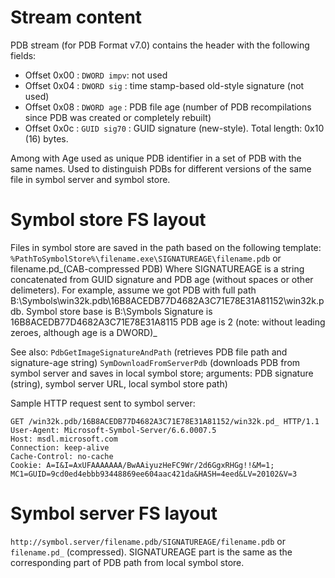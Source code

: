 # Stream content #

PDB stream (for PDB Format v7.0) contains the header with the following fields:
  * Offset 0x00  : `DWORD impv`: not used
  * Offset 0x04  : `DWORD sig` : time stamp-based old-style signature (not used)
  * Offset 0x08  : `DWORD age` : PDB file age (number of PDB recompilations since PDB was created or completely rebuilt)
  * Offset 0x0c  : `GUID sig70` : GUID signature (new-style).
Total length: 0x10 (16) bytes.

Among with Age used as unique PDB identifier in a set of PDB with the same names. Used to distinguish PDBs for different versions of the same file in symbol server and symbol store.

# Symbol store FS layout #
Files in symbol store are saved in the path based on the following template:
`%PathToSymbolStore%\filename.exe\SIGNATUREAGE\filename.pdb` or filename.pd_(CAB-compressed PDB)
Where SIGNATUREAGE is a string concatenated from GUID signature and PDB age (without spaces or other delimeters).
For example, assume we got PDB with full path B:\Symbols\win32k.pdb\16B8ACEDB77D4682A3C71E78E31A81152\win32k.pdb.
Symbol store base is B:\Symbols
Signature is 16B8ACEDB77D4682A3C71E78E31A8115
PDB age is 2 (note: without leading zeroes, although age is a DWORD)_

See also: `PdbGetImageSignatureAndPath` (retrieves PDB file path and signature-age string)
`SymDownloadFromServerPdb` (downloads PDB from symbol server and saves in local symbol store; arguments: PDB signature (string), symbol server URL, local symbol store path)

Sample HTTP request sent to symbol server:

```
GET /win32k.pdb/16B8ACEDB77D4682A3C71E78E31A81152/win32k.pd_ HTTP/1.1
User-Agent: Microsoft-Symbol-Server/6.6.0007.5
Host: msdl.microsoft.com
Connection: keep-alive
Cache-Control: no-cache
Cookie: A=I&I=AxUFAAAAAAA/BwAAiyuzHeFC9Wr/2d6GgxRHGg!!&M=1; MC1=GUID=9cd0ed4ebbb93448869ee604aac421da&HASH=4eed&LV=20102&V=3
```

# Symbol server FS layout #
`http://symbol.server/filename.pdb/SIGNATUREAGE/filename.pdb` or `filename.pd_` (compressed).
SIGNATUREAGE part is the same as the corresponding part of PDB path from local symbol store.